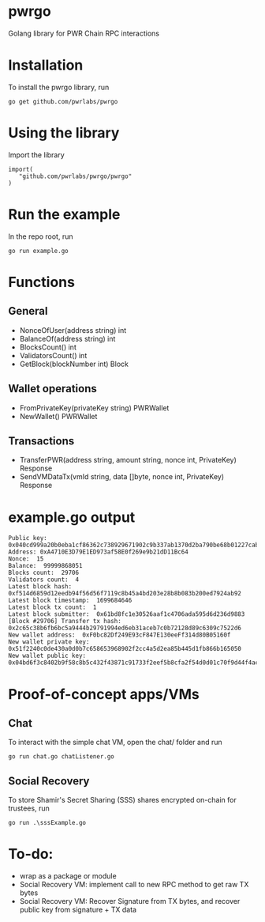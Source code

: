 # pwrgo
Golang library for PWR Chain RPC interactions

# Installation

To install the pwrgo library, run

```
go get github.com/pwrlabs/pwrgo
```

# Using the library

Import the library

```
import(
   "github.com/pwrlabs/pwrgo/pwrgo"
)
```

# Run the example

In the repo root, run

```
go run example.go
```

# Functions

## General
- NonceOfUser(address string) int
- BalanceOf(address string) int
- BlocksCount() int
- ValidatorsCount() int
- GetBlock(blockNumber int) Block

## Wallet operations
- FromPrivateKey(privateKey string) PWRWallet
- NewWallet() PWRWallet

## Transactions
- TransferPWR(address string, amount string, nonce int, PrivateKey) Response
- SendVMDataTx(vmId string, data []byte, nonce int, PrivateKey) Response

# example.go output

```
Public key: 0x040cd999a20b0eba1cf86362c738929671902c9b337ab1370d2ba790be68b01227cab9fa9096b87651686bf898acf11857906907ba7fca4f5f5d9513bdd16e0a52
Address: 0xA4710E3D79E1ED973af58E0f269e9b21dD11Bc64
Nonce:  15
Balance:  99999868051
Blocks count:  29706
Validators count:  4
Latest block hash:  0xf514d6859d12eedb94f56d56f7119c8b45a4bd203e28b8b083b200ed7924ab92
Latest block timestamp:  1699684646
Latest block tx count:  1
Latest block submitter:  0x61bd8fc1e30526aaf1c4706ada595d6d236d9883
[Block #29706] Transfer tx hash: 0x2c65c38b6fb6bc5a9444b29791994ed6eb31aceb7c0b72128d89c6309c7522d6
New wallet address:  0xF0bc82Df249E93cF847E130eeFf314d80B05160f
New wallet private key:  0x51f2240c0de430a0d0b7c658653968902f2cc4a5d2ea85b445d1fb866b165050
New wallet public key:  0x04bd6f3c8402b9f58c8b5c432f43871c91733f2eef5b8cfa2f54d0d01c70f9d44f4aca8d7e5ce858cedcbbcfe36b66eb99b24b76862ac3d5fab9d98a1e54cadb75
```

# Proof-of-concept apps/VMs

## Chat

To interact with the simple chat VM, open the chat/ folder and run

```
go run chat.go chatListener.go
```

## Social Recovery

To store Shamir's Secret Sharing (SSS) shares encrypted on-chain for trustees, run

```
go run .\sssExample.go
```

# To-do:

- wrap as a package or module
- Social Recovery VM: implement call to new RPC method to get raw TX bytes
- Social Recovery VM: Recover Signature from TX bytes, and recover public key from signature + TX data